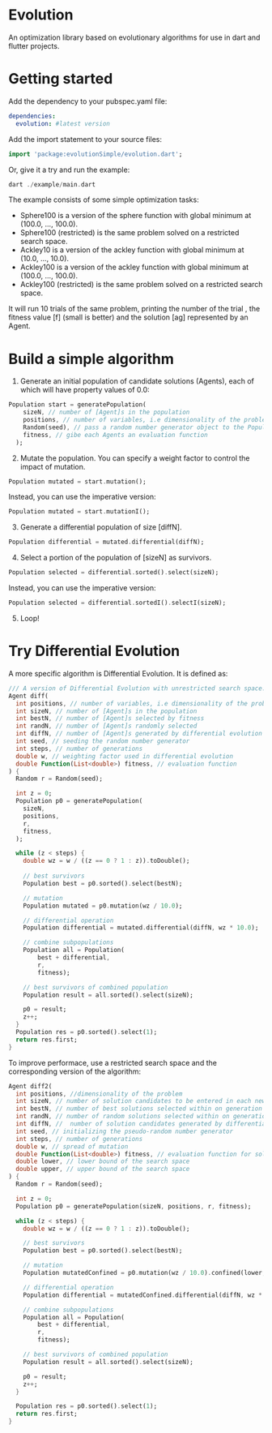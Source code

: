 Evolution
=========

An optimization library based on evolutionary algorithms for use in dart and flutter projects.

# Getting started

Add the dependency to your pubspec.yaml file:

```yaml
dependencies:
  evolution: #latest version
```

Add the import statement to your source files:

```dart
import 'package:evolutionSimple/evolution.dart';
```

Or, give it a try and run the example:

```dart
dart ./example/main.dart 
```
The example consists of some simple optimization tasks: 

* Sphere100 is a version of the sphere function with global minimum at (100.0, ..., 100.0).
* Sphere100 (restricted) is the same problem solved on a restricted search space.
* Ackley10 is a version of the ackley function with global minimum at (10.0, ..., 10.0).
* Ackley100 is  a version of the ackley function with global minimum at (100.0, ..., 100.0).
* Ackley100 (restricted) is the same problem solved on a restricted search space.

It will run 10 trials of the same problem, printing the number of the trial , the fitness value [f] (small is better) and the solution [ag] represented by an Agent.

# Build a simple algorithm

1. Generate an initial population of candidate solutions (Agents), each of which will have property values of 0.0: 

```dart
Population start = generatePopulation(
    sizeN, // number of [Agent]s in the population
    positions, // number of variables, i.e dimensionality of the problem
    Random(seed), // pass a random number generator object to the Population
    fitness, // gibe each Agents an evaluation function
  );
```

2. Mutate the population. You can specify a weight factor to control the impact of mutation. 

```dart
Population mutated = start.mutation();
```

Instead, you can use the imperative version:

```dart
Population mutated = start.mutationI();
```

3. Generate a differential population of size [diffN].  

```dart
Population differential = mutated.differential(diffN);
```

4. Select a portion of the population of [sizeN] as survivors.  

```dart
Population selected = differential.sorted().select(sizeN);
```

Instead, you can use the imperative version:

```dart
Population selected = differential.sortedI().selectI(sizeN);
```


5. Loop!


# Try Differential Evolution

A more specific algorithm is Differential Evolution. It is defined as:

```dart
/// A version of Differential Evolution with unrestricted search space.
Agent diff(
  int positions, // number of variables, i.e dimensionality of the problem
  int sizeN, // number of [Agent]s in the population
  int bestN, // number of [Agent]s selected by fitness
  int randN, // number of [Agent]s randomly selected
  int diffN, // number of [Agent]s generated by differential evolution
  int seed, // seeding the random number generator
  int steps, // number of generations
  double w, // weighting factor used in differential evolution
  double Function(List<double>) fitness, // evaluation function
) {
  Random r = Random(seed);

  int z = 0;
  Population p0 = generatePopulation(
    sizeN,
    positions,
    r,
    fitness,
  );

  while (z < steps) {
    double wz = w / ((z == 0 ? 1 : z)).toDouble();
    
    // best survivors
    Population best = p0.sorted().select(bestN);

    // mutation
    Population mutated = p0.mutation(wz / 10.0);

    // differential operation
    Population differential = mutated.differential(diffN, wz * 10.0);

    // combine subpopulations
    Population all = Population(
        best + differential,
        r,
        fitness);

    // best survivors of combined population
    Population result = all.sorted().select(sizeN);

    p0 = result;
    z++;
  }
  Population res = p0.sorted().select(1);
  return res.first;
}
```

To improve performace, use a restricted search space and the corresponding version of the algorithm: 

```dart
Agent diff2(
  int positions, //dimensionality of the problem
  int sizeN, // number of solution candidates to be entered in each new generation 
  int bestN, // number of best solutions selected within on generation 
  int randN, // number of random solutions selected within on generation with arbitrary fitness
  int diffN, //  number of solution candidates generated by differential process in  each generation 
  int seed, // initializing the pseudo-random number generator 
  int steps, // number of generations 
  double w, // spread of mutation 
  double Function(List<double>) fitness, // evaluation function for solution candidates
  double lower, // lower bound of the search space
  double upper, // upper bound of the search space
) {
  Random r = Random(seed);

  int z = 0;
  Population p0 = generatePopulation(sizeN, positions, r, fitness);

  while (z < steps) {
    double wz = w / ((z == 0 ? 1 : z)).toDouble();

    // best survivors
    Population best = p0.sorted().select(bestN);

    // mutation
    Population mutatedConfined = p0.mutation(wz / 10.0).confined(lower, upper);

    // differential operation
    Population differential = mutatedConfined.differential(diffN, wz * 10.0);

    // combine subpopulations
    Population all = Population(
        best + differential,
        r,
        fitness);

    // best survivors of combined population
    Population result = all.sorted().select(sizeN);

    p0 = result;
    z++;
  }

  Population res = p0.sorted().select(1);
  return res.first;
}
```
